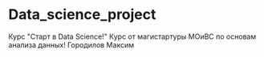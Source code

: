 # Data_science_project
Курс "Старт в Data Science!"
Курс от магистартуры МОиВС по основам анализа данных!
Городилов Максим 
